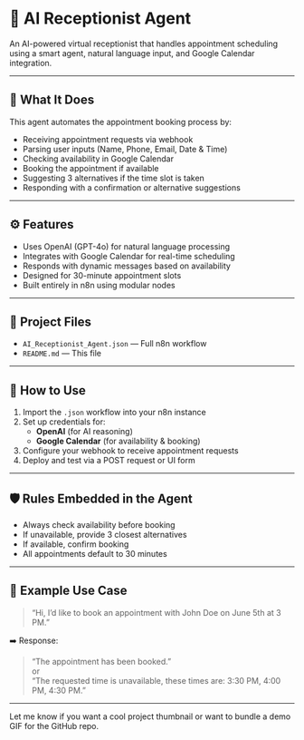 # 🤖 AI Receptionist Agent

An AI-powered virtual receptionist that handles appointment scheduling using a smart agent, natural language input, and Google Calendar integration.

---

## 🧠 What It Does

This agent automates the appointment booking process by:
- Receiving appointment requests via webhook
- Parsing user inputs (Name, Phone, Email, Date & Time)
- Checking availability in Google Calendar
- Booking the appointment if available
- Suggesting 3 alternatives if the time slot is taken
- Responding with a confirmation or alternative suggestions

---

## ⚙️ Features

- Uses OpenAI (GPT-4o) for natural language processing
- Integrates with Google Calendar for real-time scheduling
- Responds with dynamic messages based on availability
- Designed for 30-minute appointment slots
- Built entirely in n8n using modular nodes

---

## 📂 Project Files

- `AI_Receptionist_Agent.json` — Full n8n workflow
- `README.md` — This file

---

## 🔄 How to Use

1. Import the `.json` workflow into your n8n instance
2. Set up credentials for:
   - **OpenAI** (for AI reasoning)
   - **Google Calendar** (for availability & booking)
3. Configure your webhook to receive appointment requests
4. Deploy and test via a POST request or UI form

---

## 🛡 Rules Embedded in the Agent

- Always check availability before booking
- If unavailable, provide 3 closest alternatives
- If available, confirm booking
- All appointments default to 30 minutes

---

## 💬 Example Use Case

> “Hi, I’d like to book an appointment with John Doe on June 5th at 3 PM.”

➡️ Response:  
> “The appointment has been booked.”  
> or  
> “The requested time is unavailable, these times are: 3:30 PM, 4:00 PM, 4:30 PM.”

---

Let me know if you want a cool project thumbnail or want to bundle a demo GIF for the GitHub repo.
